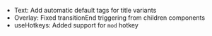 - Text: Add automatic default tags for title variants
- Overlay: Fixed transitionEnd triggering from children components
- useHotkeys: Added support for `mod` hotkey
